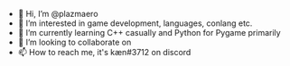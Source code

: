 - 👋 Hi, I’m @plazmaero
- 👀 I’m interested in game development, languages, conlang etc.
- 🌱 I’m currently learning C++ casually and Python for Pygame primarily
- 💞️ I’m looking to collaborate on 
- 📫 How to reach me, it's kæn#3712 on discord

<!---
plazmaero/plazmaero is a ✨ special ✨ repository because its `README.md` (this file) appears on your GitHub profile.
You can click the Preview link to take a look at your changes.
--->
